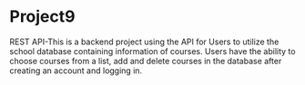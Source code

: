 # Project9
 REST API-This is a backend project using the API for Users to utilize the school database 
 containing information of courses. Users have the ability to choose courses from a list, add and delete courses in the database after creating an account and logging in.
